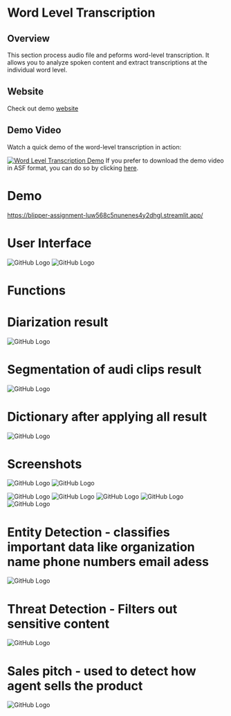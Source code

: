 # Word Level Transcription

## Overview

This section process audio file and peforms word-level transcription. It allows you to analyze spoken content and extract transcriptions at the individual word level.

## Website

Check out demo [website](https://john-misquitta-word-level-transcription.streamlit.app/) 

## Demo Video

Watch a quick demo of the word-level transcription in action:

[![Word Level Transcription Demo](https://img.youtube.com/vi/YOUR_VIDEO_ID_HERE/0.jpg)](https://www.youtube.com/watch?v=YOUR_VIDEO_ID_HERE)
If you prefer to download the demo video in ASF format, you can do so by clicking [here](record_000068.asf).


# Demo
https://blipper-assignment-luw568c5nunenes4y2dhgl.streamlit.app/

# User Interface
![GitHub Logo](screenshots/ts1.png)
![GitHub Logo](screenshots/ts2.png)
# Functions
# Diarization result
![GitHub Logo](screenshots/g11.png)

# Segmentation of audi clips result
![GitHub Logo](screenshots/g1.png)
# Dictionary after applying all result
![GitHub Logo](screenshots/g2.png)
# Screenshots
![GitHub Logo](screenshots/g12.png)
![GitHub Logo](screenshots/g13.png)

![GitHub Logo](screenshots/g3.png)
![GitHub Logo](screenshots/g4.png)
![GitHub Logo](screenshots/g5.png)
![GitHub Logo](screenshots/g6.png)
![GitHub Logo](screenshots/g7.png)
# Entity Detection - classifies important data like organization name phone numbers email adess

![GitHub Logo](screenshots/g8.png)
# Threat Detection - Filters out sensitive content

![GitHub Logo](screenshots/g9.png)
# Sales pitch - used to detect how agent sells the product

![GitHub Logo](screenshots/g10.png)


